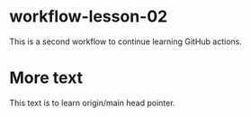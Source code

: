 # workflow-lesson-02
This is a second workflow to continue learning GitHub actions.

# More text 
This text is to learn origin/main head pointer.
